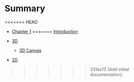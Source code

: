 # Summary
<<<<<<< HEAD

- [Chapter 1](./chapter_1.md)
=======
[Introduction](./intro.md)

- [3D](./3d/3d.md)
    - [3D Canvas](./3d/canvas.md)
- [2D](./2d.md)
>>>>>>> 331acf3 (Add initial documentation)
